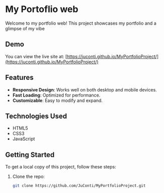 # My Portoflio web

Welcome to my portfolio web! This project showcases my portfolio and a glimpse of my vibe

## Demo

You can view the live site at: [https://juconti.github.io/MyPortfolioProject/](https://juconti.github.io/MyPortfolioProject/)

## Features

- **Responsive Design**: Works well on both desktop and mobile devices.
- **Fast Loading**: Optimized for performance.
- **Customizable**: Easy to modify and expand.

## Technologies Used

- HTML5
- CSS3
- JavaScript

## Getting Started

To get a local copy of this project, follow these steps:

1. Clone the repo:
   ```bash
   git clone https://github.com/JuConti/MyPortfolioProject.git


